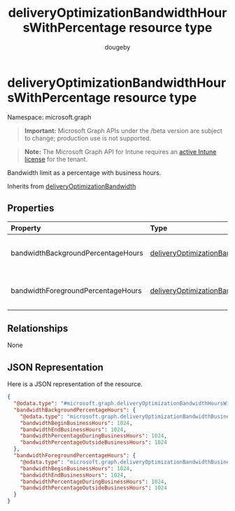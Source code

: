 ﻿---
title: "deliveryOptimizationBandwidthHoursWithPercentage resource type"
description: "Bandwidth limit as a percentage with business hours."
author: "dougeby"
localization_priority: Normal
ms.prod: "intune"
doc_type: resourcePageType
---

# deliveryOptimizationBandwidthHoursWithPercentage resource type

Namespace: microsoft.graph

> **Important:** Microsoft Graph APIs under the /beta version are subject to change; production use is not supported.

> **Note:** The Microsoft Graph API for Intune requires an [active Intune license](https://go.microsoft.com/fwlink/?linkid=839381) for the tenant.

Bandwidth limit as a percentage with business hours.

Inherits from [deliveryOptimizationBandwidth](../resources/intune-deviceconfig-deliveryoptimizationbandwidth.md)

## Properties

| Property                           | Type                                                                                                                                   | Description                           |
| :--------------------------------- | :------------------------------------------------------------------------------------------------------------------------------------- | :------------------------------------ |
| bandwidthBackgroundPercentageHours | [deliveryOptimizationBandwidthBusinessHoursLimit](../resources/intune-deviceconfig-deliveryoptimizationbandwidthbusinesshourslimit.md) | Background download percentage hours. |
| bandwidthForegroundPercentageHours | [deliveryOptimizationBandwidthBusinessHoursLimit](../resources/intune-deviceconfig-deliveryoptimizationbandwidthbusinesshourslimit.md) | Foreground download percentage hours. |

## Relationships

None

## JSON Representation

Here is a JSON representation of the resource.

<!-- {
  "blockType": "resource",
  "@odata.type": "microsoft.graph.deliveryOptimizationBandwidthHoursWithPercentage"
}
-->

```json
{
  "@odata.type": "#microsoft.graph.deliveryOptimizationBandwidthHoursWithPercentage",
  "bandwidthBackgroundPercentageHours": {
    "@odata.type": "microsoft.graph.deliveryOptimizationBandwidthBusinessHoursLimit",
    "bandwidthBeginBusinessHours": 1024,
    "bandwidthEndBusinessHours": 1024,
    "bandwidthPercentageDuringBusinessHours": 1024,
    "bandwidthPercentageOutsideBusinessHours": 1024
  },
  "bandwidthForegroundPercentageHours": {
    "@odata.type": "microsoft.graph.deliveryOptimizationBandwidthBusinessHoursLimit",
    "bandwidthBeginBusinessHours": 1024,
    "bandwidthEndBusinessHours": 1024,
    "bandwidthPercentageDuringBusinessHours": 1024,
    "bandwidthPercentageOutsideBusinessHours": 1024
  }
}
```
